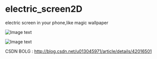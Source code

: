 electric_screen2D
=================

electric screen in your phone,like magic wallpaper

![Image text](https://raw.githubusercontent.com/OneHead/electric_screen2D/master/res/drawable-hdpi/electric.png)

![Image text](https://raw.githubusercontent.com/OneHead/electric_screen2D/master/res/drawable-hdpi/20141217182231041.png)

CSDN BOLG : http://blog.csdn.net/u013045971/article/details/42016501
